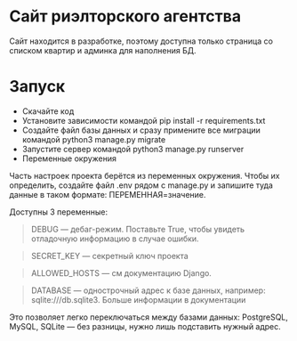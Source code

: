 # Сайт риэлторского агентства
Сайт находится в разработке, поэтому доступна только страница со списком квартир и админка для наполнения БД.

# Запуск
* Скачайте код
* Установите зависимости командой pip install -r requirements.txt
* Создайте файл базы данных и сразу примените все миграции командой python3 manage.py migrate
* Запустите сервер командой python3 manage.py runserver
* Переменные окружения

Часть настроек проекта берётся из переменных окружения. Чтобы их определить, создайте файл .env рядом с manage.py и запишите туда данные в таком формате: ПЕРЕМЕННАЯ=значение.

Доступны 3 переменные:

>DEBUG — дебаг-режим. Поставьте True, чтобы увидеть отладочную информацию в случае ошибки.

>SECRET_KEY — секретный ключ проекта

>ALLOWED_HOSTS — см документацию Django.

>DATABASE — однострочный адрес к базе данных, например: sqlite:///db.sqlite3. Больше информации в документации

Это позволяет легко переключаться между базами данных: PostgreSQL, MySQL, SQLite — без разницы, нужно лишь подставить нужный адрес.
